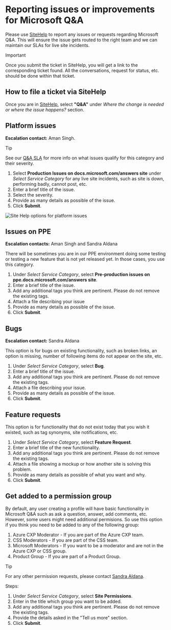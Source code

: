 # Reporting issues or improvements for Microsoft Q&A

Please use [SiteHelp](https://sitehelp.microsoft.com/new?fid=49) to report any issues or requests regarding Microsoft Q&A. This will ensure the issue gets routed to the right team and we can maintain our SLAs for live site incidents. 

> [!IMPORTANT]
> Once you submit the ticket in SiteHelp, you will get a link to the corresponding ticket found. All the conversations, request for status, etc. should be done within that ticket.

## How to file a ticket via SiteHelp

Once you are in [SiteHelp](https://sitehelp.microsoft.com/new?fid=49), select **"Q&A"** under *Where the change is needed or where the issue happens?* section.

## Platform issues

**Escalation contact:** Aman Singh.

> [!TIP]
> See our [Q&A SLA](https://review.docs.microsoft.com/en-us/sre/qnasla?branch=master) for more info on what issues qualify for this category and their severity.

1. Select **Production Issues on docs.microsoft.com/answers site** under *Select Service Category* for any live site incidents, such as site is down, performing badly, cannot post, etc.
1. Enter a brief title of the issue.
1. Select the severity.
1. Provide as many details as possible of the issue.
1. Click **Submit**.

![Site Help options for platform issues](media/sitehelp.png)

## Issues on PPE

**Escalation contacts:** Aman Singh and Sandra Aldana

There will be sometimes you are in our PPE environment doing some testing or testing a new feature that is not yet released yet. In those cases, you use this category. 

1. Under *Select Service Category*, select **Pre-production issues on ppe.docs.microsoft.com/answers site**.
1. Enter a brief title of the issue.
1. Add any additional tags you think are pertinent. Please do not remove the existing tags.
1. Attach a file describing your issue
1. Provide as many details as possible of the issue.
1. Click **Submit**.

## Bugs

**Escalation contact:** Sandra Aldana

This option is for bugs on existing functionality, such as broken links, an option is missing, number of following items do not appear on the site, etc.

1. Under *Select Service Category*, select **Bug**.
1. Enter a brief title of the issue.
1. Add any additional tags you think are pertinent. Please do not remove the existing tags.
1. Attach a file describing your issue.
1. Provide as many details as possible of the issue.
1. Click **Submit**.

## Feature requests

This option is for functionality that do not exist today that you wish it existed, such as tag synonyms, site notifications, etc.

1. Under *Select Service Category*, select **Feature Request**.
1. Enter a brief title of the new functionality.
1. Add any additional tags you think are pertinent. Please do not remove the existing tags.
1. Attach a file showing a mockup or how another site is solving this problem.
1. Provide as many details as possible of what you want and why.
1. Click **Submit**.

## Get added to a permission group

By default, any user creating a profile will have basic functionality in Microsoft Q&A such as ask a question, answer, add comments, etc. However, some users might need additional permisions. So use this option if you think you need to be added to any of the following group:

1. Azure CXP Moderator - If you are part of the Azure CXP team.
1. CSS Moderators - If you are part of the CSS team.
1. Microsoft Moderators - If you want to be a moderator and are not in the Azure CXP or CSS group.
1. Product Group - If you are part of a Product Group.

> [!TIP]
> For any other permission requests, please contact [Sandra Aldana](mailto:saldana).

Steps:

1. Under *Select Service Category*, select **Site Permissions**.
1. Enter in the title which group you want to be added.
1. Add any additional tags you think are pertinent. Please do not remove the existing tags.
1. Provide the details asked in the "Tell us more" section.
1. Click **Submit**.
